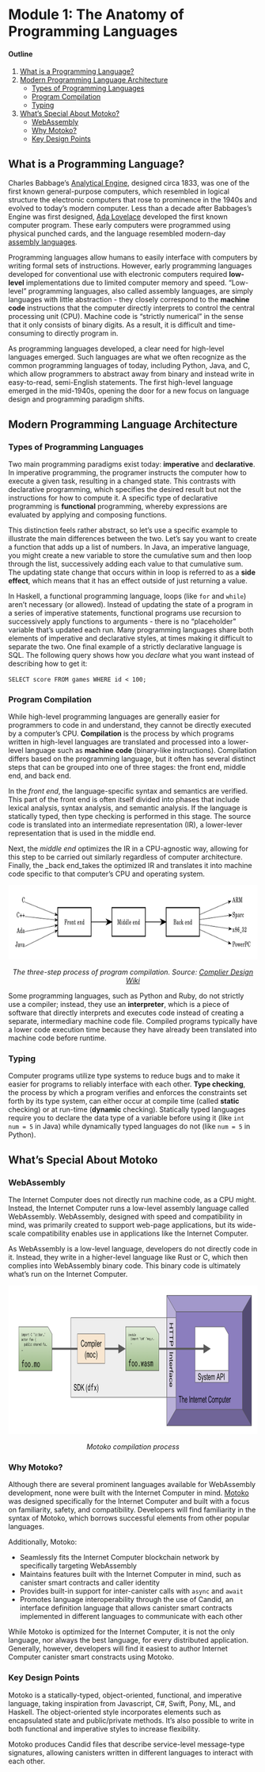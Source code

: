 # Module 1: The Anatomy of Programming Languages
#### Outline
1. [What is a Programming Language?](#what-is-a-programming-language)
2. [Modern Programming Language Architecture](#modern-programming-language-architecture)
    - [Types of Programming Languages](#Types-of-Programming-Languages)
	- [Program Compilation](#Program-Compilation)
	- [Typing](#typing)
3. [What’s Special About Motoko?](#Whats-Special-About-Motoko)
	- [WebAssembly](#WebAssembly)
	- [Why Motoko?](#why-motoko)
	- [Key Design Points](#key-design-points)

## What is a Programming Language?
Charles Babbage’s [Analytical Engine](https://en.wikipedia.org/wiki/Analytical_Engine), designed circa 1833, was one of the first known general-purpose computers, which resembled in logical structure the electronic computers that rose to prominence in the 1940s and evolved to today’s modern computer. Less than a decade after Babbages’s Engine was first designed, [Ada Lovelace](https://en.wikipedia.org/wiki/Ada_Lovelace) developed the first known computer program. These early computers were programmed using physical punched cards, and the language resembled modern-day [assembly languages](https://en.wikipedia.org/wiki/Assembly_language).

Programming languages allow humans to easily interface with computers by writing formal sets of instructions. However, early programming languages developed for conventional use with electronic computers required **low-level** implementations due to limited computer memory and speed. “Low-level” programming languages, also called assembly languages, are simply languages with little abstraction - they closely correspond to the **machine code** instructions that the computer directly interprets to control the central processing unit (CPU). Machine code is “strictly numerical” in the sense that it only consists of binary digits. As a result, it is difficult and time-consuming to directly program in.

As programming languages developed, a clear need for high-level languages emerged. Such languages are what we often recognize as the common programming languages of today, including Python, Java, and C, which allow programmers to abstract away from binary and instead write in easy-to-read, semi-English statements. The first high-level language emerged in the mid-1940s, opening the door for a new focus on language design and programming paradigm shifts.

## Modern Programming Language Architecture

### Types of Programming Languages

Two main programming paradigms exist today: **imperative** and **declarative**. In imperative programming, the programer instructs the computer how to execute a given task, resulting in a changed state. This contrasts with declarative programming, which specifies the desired result but not the instructions for how to compute it. A specific type of declarative programming is **functional** programming, whereby expressions are evaluated by applying and composing functions.

This distinction feels rather abstract, so let’s use a specific example to illustrate the main differences between the two. Let’s say you want to create a function that adds up a list of numbers. In Java, an imperative language, you might create a new variable to store the cumulative sum and then loop through the list, successively adding each value to that cumulative sum. The updating state change that occurs within in loop is referred to as a **side effect**, which means that it has an effect outside of just returning a value.

In Haskell, a functional programming language, loops (like `for` and `while`) aren’t necessary (or allowed). Instead of updating the state of a program in a series of imperative statements, functional programs use recursion to successively apply functions to arguments - there is no “placeholder” variable that’s updated each run. Many programming languages share both elements of imperative and declarative styles, at times making it difficult to separate the two.
One final example of a strictly declarative language is SQL. The following query shows how you _declare_ what you want instead of describing how to get it:

`SELECT score FROM games WHERE id < 100;`

### Program Compilation

While high-level programming languages are generally easier for programmers to code in and understand, they cannot be directly executed by a computer’s CPU. **Compilation** is the process by which programs written in high-level languages are translated and processed into a lower-level language such as **machine code** (binary-like instructions). Compilation differs based on the programming language, but it often has several distinct steps that can be grouped into one of three stages: the front end, middle end, and back end.

In the _front end_, the language-specific syntax and semantics are verified. This part of the front end is often itself divided into phases that include lexical analysis, syntax analysis, and semantic analysis. If the language is statically typed, then type checking is performed in this stage. The source code is translated into an intermediate representation (IR), a lower-lever representation that is used in the middle end.

Next, the _middle end_ optimizes the IR in a CPU-agnostic way, allowing for this step to be carried out similarly regardless of computer architecture. Finally, the _back end_takes the optimized IR and translates it into machine code specific to that computer’s CPU and operating system. 

<p align="center"><img src="/images/compiler.png" height="150"/> </p>

<p align="center"> <i>The three-step process of program compilation. Source: <a href="https://en.wikipedia.org/wiki/Compiler#/media/File:Compiler_design.svg">Complier Design Wiki</a></i></p>

Some programming languages, such as Python and Ruby, do not strictly use a compiler; instead, they use an **interpreter**, which is a piece of software that directly interprets and executes code instead of creating a separate, intermediary machine code file. Compiled programs typically have a lower code execution time because they have already been translated into machine code before runtime. 


### Typing

Computer programs utilize type systems to reduce bugs and to make it easier for programs to reliably interface with each other. **Type checking**, the process by which a program verifies and enforces the constraints set forth by its type system, can either occur at compile time (called **static** checking) or at run-time (**dynamic** checking). Statically typed languages require you to declare the data type of a variable before using it (like `int num = 5` in Java) while dynamically typed languages do not (like `num = 5` in Python).

## What’s Special About Motoko

### WebAssembly

The Internet Computer does not directly run machine code, as a CPU might. Instead, the Internet Computer runs a low-level assembly language called WebAssembly. WebAssembly, designed with speed and compatibility in mind, was primarily created to support web-page applications, but its wide-scale compatibility enables use in applications like the Internet Computer.

As WebAssembly is a low-level language, developers do not directly code in it. Instead, they write in a higher-level language like Rust or C, which then complies into WebAssembly binary code. This binary code is ultimately what’s run on the Internet Computer. 

<p align="center"><img src="images/wasm.png" height="300"/> </p>
<p align="center"> <i>Motoko compilation process</i></p>

### Why Motoko?

Although there are several prominent languages available for WebAssembly development, none were built with the Internet Computer in mind.  [Motoko](https://sdk.dfinity.org/docs/language-guide/motoko.html)  was designed specifically for the Internet Computer and built with a focus on familiarity, safety, and compatibility. Developers will find familiarity in the syntax of Motoko, which borrows successful elements from other popular languages. 

Additionally, Motoko:
* Seamlessly fits the Internet Computer blockchain network by specifically targeting WebAssembly
* Maintains features built with the Internet Computer in mind, such as canister smart contracts and caller identity
* Provides built-in support for inter-canister calls with `async` and `await`
* Promotes language interoperability through the use of Candid, an interface definition language that allows canister smart contracts implemented in different languages to communicate with each other


While Motoko is optimized for the Internet Computer, it is not the only language, nor always the best language, for every distributed application. Generally, however, developers will find it easiest to author Internet Computer canister smart constracts using Motoko.

### Key Design Points

Motoko is a statically-typed, object-oriented, functional, and imperative language, taking inspiration from Javascript, C#, Swift, Pony, ML, and Haskell. The object-oriented style incorporates elements such as encapsulated state and public/private methods. It’s also possible to write in both functional and imperative styles to increase flexibility.

Motoko produces Candid files that describe service-level message-type signatures, allowing canisters written in different languages to interact with each other. 
